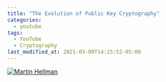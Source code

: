 ```yaml
---
title: "The Evolution of Public Key Cryptography"
categories:
  - youtube
tags:
  - YouTube
  - Cryptography
last_modified_at: 2021-03-09T14:25:52-05:00
---
```


[![Martin Hellman](https://img.youtube.com/vi/Tev3tVzH91s/0.jpg)](https://www.youtube.com/watch?v=Tev3tVzH91s "Everything Is AWESOME")


